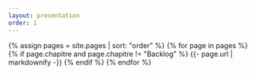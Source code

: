 ```yaml
---
layout: presentation
order: 1
---
```


{% assign pages = site.pages | sort: "order" %}
{% for page in pages %}
 {% if page.chapitre and page.chapitre != "Backlog" %}
    {{- page.url | markdownify -}}
  {% endif %}
{% endfor %}
